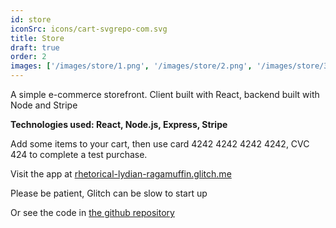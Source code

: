 ```yaml
---
id: store
iconSrc: icons/cart-svgrepo-com.svg
title: Store
draft: true
order: 2
images: ['/images/store/1.png', '/images/store/2.png', '/images/store/3.png']
---
```


A simple e-commerce storefront. Client built with React, backend built with Node and Stripe

**Technologies used: React, Node.js, Express, Stripe**

Add some items to your cart, then use card 4242 4242 4242 4242, CVC 424 to complete a test purchase.

Visit the app at <a href="https://rhetorical-lydian-ragamuffin.glitch.me/" target="_blank">rhetorical-lydian-ragamuffin.glitch.me</a>

Please be patient, Glitch can be slow to start up

Or see the code in <a href='https://github.com/rtp314/store' target='_blank'>the github repository</a>
